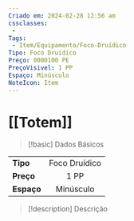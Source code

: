 ```yaml
---
Criado em: 2024-02-28 12:56 am
cssclasses:
 - 
Tags:
 - Item/Equipamento/Foco-Druídico
Tipo: Foco Druídico
Preço: 0000100 PE
PreçoVisivel: 1 PP
Espaço: Minúsculo
NoteIcon: Item
---
```

# [[Totem]]

> [!basic] Dados Básicos
> 
|            |     |
| ---------- |:---:|
| **Tipo**   |  Foco Druídico   |
| **Preço**  |   1 PP   |
| **Espaço** |   Minúsculo   |
>
 
> [!description] Descrição
> 
> 
